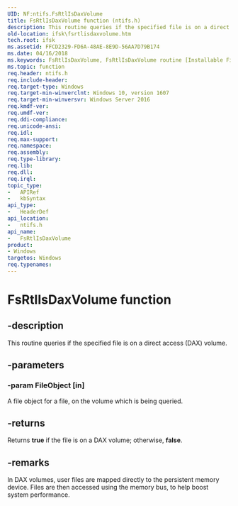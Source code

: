 ```yaml
---
UID: NF:ntifs.FsRtlIsDaxVolume
title: FsRtlIsDaxVolume function (ntifs.h)
description: This routine queries if the specified file is on a direct access (DAX) volume.
old-location: ifsk\fsrtlisdaxvolume.htm
tech.root: ifsk
ms.assetid: FFCD2329-FD6A-48AE-8E9D-56AA7D79B174
ms.date: 04/16/2018
ms.keywords: FsRtlIsDaxVolume, FsRtlIsDaxVolume routine [Installable File System Drivers], ifsk.fsrtlisdaxvolume, ntifs/FsRtlIsDaxVolume
ms.topic: function
req.header: ntifs.h
req.include-header: 
req.target-type: Windows
req.target-min-winverclnt: Windows 10, version 1607
req.target-min-winversvr: Windows Server 2016
req.kmdf-ver: 
req.umdf-ver: 
req.ddi-compliance: 
req.unicode-ansi: 
req.idl: 
req.max-support: 
req.namespace: 
req.assembly: 
req.type-library: 
req.lib: 
req.dll: 
req.irql: 
topic_type:
-	APIRef
-	kbSyntax
api_type:
-	HeaderDef
api_location:
-	ntifs.h
api_name:
-	FsRtlIsDaxVolume
product:
- Windows
targetos: Windows
req.typenames: 
---
```


# FsRtlIsDaxVolume function


## -description


This routine queries if the specified file is on a  direct access (DAX) volume.


## -parameters




### -param FileObject [in]

A file object for a file, on the volume which is being queried.


## -returns



Returns <b>true</b> if the file is on a DAX volume; otherwise, <b>false</b>.




## -remarks



In DAX volumes,  user files
    are mapped directly to the persistent memory device.  Files are
    then accessed using the memory bus, to help boost system performance.



